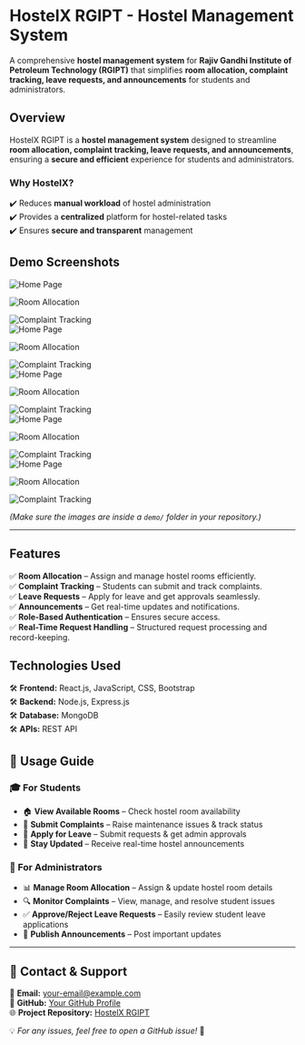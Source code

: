# **HostelX RGIPT - Hostel Management System**  
A comprehensive **hostel management system** for **Rajiv Gandhi Institute of Petroleum Technology (RGIPT)** that simplifies **room allocation, complaint tracking, leave requests, and announcements** for students and administrators.  

## **Overview**  
HostelX RGIPT is a **hostel management system** designed to streamline **room allocation, complaint tracking, leave requests, and announcements**, ensuring a **secure and efficient** experience for students and administrators. 

### Why HostelX?  
✔️ Reduces **manual workload** of hostel administration  
✔️ Provides a **centralized** platform for hostel-related tasks  
✔️ Ensures **secure and transparent** management  

## **Demo Screenshots**  


![Home Page](demo/image1.png)  


![Room Allocation](demo/image2.png)  


![Complaint Tracking](demo/image3.png)  
![Home Page](demo/image4.png)  


![Room Allocation](demo/image5.png)  


![Complaint Tracking](demo/image6.png)  
![Home Page](demo/image7.png)  


![Room Allocation](demo/image8.png)  


![Complaint Tracking](demo/image9.png)  
![Home Page](demo/image10.png)  


![Room Allocation](demo/image11.png)  


![Complaint Tracking](demo/image12.png)  
![Home Page](demo/image13.png)  


![Room Allocation](demo/image14.png)  


![Complaint Tracking](demo/image15.png)  

*(Make sure the images are inside a `demo/` folder in your repository.)*  

---

 

## **Features**  
✅ **Room Allocation** – Assign and manage hostel rooms efficiently.  
✅ **Complaint Tracking** – Students can submit and track complaints.  
✅ **Leave Requests** – Apply for leave and get approvals seamlessly.  
✅ **Announcements** – Get real-time updates and notifications.  
✅ **Role-Based Authentication** – Ensures secure access.  
✅ **Real-Time Request Handling** – Structured request processing and record-keeping.  

## **Technologies Used**  
🛠️ **Frontend:** React.js, JavaScript, CSS, Bootstrap  
🛠️ **Backend:** Node.js, Express.js  
🛠️ **Database:** MongoDB  
🛠️ **APIs:** REST API  

## 📖 Usage Guide  

### 🎓 For Students  
- 🏠 **View Available Rooms** – Check hostel room availability  
- 📝 **Submit Complaints** – Raise maintenance issues & track status  
- 🚀 **Apply for Leave** – Submit requests & get admin approvals  
- 📢 **Stay Updated** – Receive real-time hostel announcements  

### 🎩 For Administrators  
- 📊 **Manage Room Allocation** – Assign & update hostel room details  
- 🔍 **Monitor Complaints** – View, manage, and resolve student issues  
- ✅ **Approve/Reject Leave Requests** – Easily review student leave applications  
- 📢 **Publish Announcements** – Post important updates  

---

## 📩 Contact & Support  
📧 **Email:** [your-email@example.com](mailto:bhartirounak@gmail.com)  
🔗 **GitHub:** [Your GitHub Profile](https://github.com/rounakbharti)  
🌐 **Project Repository:** [HostelX RGIPT](https://github.com/rounakbharti/HostelX-RGIPT)  

💡 *For any issues, feel free to open a GitHub issue!* 🚀  

